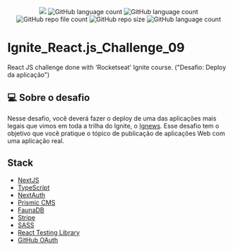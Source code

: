 <p align="center">
  <img src="http://img.shields.io/static/v1?label=STATUS&message=Concluded&color=blue&style=flat"/>
  <img alt="GitHub language count" src="https://img.shields.io/github/languages/count/Rafa-KozAnd/Ignite_React.js_Challenge_09">
  <img alt="GitHub language count" src="https://img.shields.io/github/languages/top/Rafa-KozAnd/Ignite_React.js_Challenge_09">
  <img alt="GitHub repo file count" src="https://img.shields.io/github/directory-file-count/Rafa-KozAnd/Ignite_React.js_Challenge_09">
  <img alt="GitHub repo size" src="https://img.shields.io/github/repo-size/Rafa-KozAnd/Ignite_React.js_Challenge_09">
  <img alt="GitHub language count" src="https://img.shields.io/github/license/Rafa-KozAnd/Ignite_React.js_Challenge_09">
</p>

# Ignite_React.js_Challenge_09

React JS challenge done with 'Rocketseat' Ignite course. ("Desafio: Deploy da aplicação")

## 💻 Sobre o desafio

Nesse desafio, você deverá fazer o deploy de uma das aplicações mais legais que vimos em toda a trilha do Ignite, o [Ignews](https://github.com/rocketseat-education/ignite-reactjs-app-jamstack). Esse desafio tem o objetivo que você pratique o tópico de publicação de aplicações Web com uma aplicação real.

## Stack

- [NextJS](https://nextjs.org)
- [TypeScript](https://www.typescriptlang.org)
- [NextAuth](https://next-auth.js.org)
- [Prismic CMS](https://prismic.io)
- [FaunaDB](https://fauna.com)
- [Stripe](https://stripe.com)
- [SASS](https://sass-lang.com)
- [React Testing Library](https://testing-library.com)
- [GitHub OAuth](https://developer.github.com/v3/oauth)
